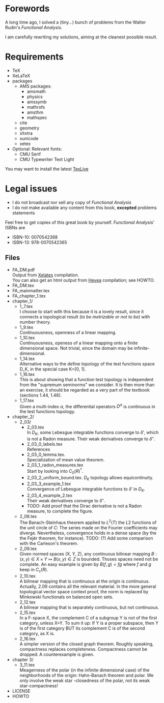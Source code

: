 # Forewords
A long time ago, I solved a (tiny…) bunch of problems from the Walter Rudin's 
*Functional Analysis*.

I am carefully rewriting my solutions, aiming at the cleanest possible result.

# Requirements
- TeX
- XeLaTeX 
- packages 
  - AMS packages: 
    - amsmath
    - physics 
    - amssymb 
    - mathrsfs 
    - amsthm 
    - mathspec
  - cite
  - geometry
  - xltxtra
  - xunicode
  - xetex
- Optional: Relevant fonts:
    - CMU Serif
    - CMU Typewriter Text Light

You may want to install the latest 
[TexLive](https://www.tug.org)
# Legal issues 
- I do not broadcast nor sell any copy of *Functional Analysis*
- I do not make available any content from this book, 
    **excepted** problems statements 

Feel free to get copies of this great book by yourself. 
*Functional Analysis*' ISBNs are

- ISBN-10: 0070542368
- ISBN-13: 978-0070542365


## Files
- FA_DM.pdf  
  Output from [Xelatex](https://www.tug.org) compilation.  
  You can also get an html output from 
  [Hevea](http://hevea.inria.fr) compilation; see HOWTO.
- FA_DM.tex
- FA_mainmatter.tex
- FA_chapter_1.tex
- chapter_1/ 
  - 1_7.tex  
    I choose to start with this because it is a lovely result, since it connects 
    a topological result (*to be metrizable or not to be*) with number theory.
  - 1_9.tex  
    Continuousness, openness of a linear mapping.
  - 1_10.tex  
    Continuousness, openess of a linear mapping onto a finite dimensional space.
    Not trivial, since the domain may be infinite-dimensional. 
  - 1_14.tex  
    Alternative ways to the define topology of the test functions space D_K, 
    in the special case K=[0, 1].
  - 1_16.tex   
    This is about showing that a function test topology is independent 
    from the "supremum seminorms" we consider. It is then more than an exercise, 
    it should be regarded as a very part of the textbook (sections 1.44, 1.46).
  - 1_17.tex  
    Given a multi-index $\alpha$, the differential operators $D^\alpha$ is 
    continuous in the test functions topology. 
- chapter_2/ 
  - 2_03/  
      - 2_03.tex  
      In $D_K$, some Lebesgue integrable functions converge to $\delta'$, 
      which is not a Radon measure. 
      Their weak derivatives converge to $\delta''$.
      - 2_03_0_labels.tex  
      References
      - 2_03_0_lemma.tex.  
      Specialization of mean value theorem.
      - 2_03_1_radon_measures.tex  
      Start by looking into $C_0(R)^\ast$.
      - 2_03_2_uniform_bound.tex. 
      $D_K$ topology allows equicontinuity. 
      - 2_03_3_example_1.tex  
      Convergence of Lebesgue integrable functions to $\delta'$ in $D_K$.
      - 2_03_4_example_2.tex  
      Their weak derivatives converge to $\delta''$.  
      - TODO: Add proof that the Dirac derivative is not a Radon measure, 
      to complete the figure.
  - 2_06.tex  
    The Banach-Steinhaus theorem applied to $L^2(T)$ the $L2$ functions of the 
    unit circle of $C$: 
    The series made on the Fourier coefficients may diverge.
    Nevertheless, convergence holds in a dense space 
    (by the the Fejér theorem, for instance). 
    TODO: (?) Add some comparison with the Carleson's theorem. 
  - 2_09.tex  
    Given normed spaces (X, Y, Z), any continuous bilinear mapping 
    $B: (x, y) \in X\times Y \mapsto B(x, y) \in Z$ is bounded. 
    Thoses spaces need not be complete. An easy example is given by 
    $B(f, g)= fg$ where $f$ and $g$ keep in $C_c(R)$. 
  - 2_10.tex  
    A bilinear mapping that is continuous at the origin is continuous. 
    Actually, 2.09 contains all the relevant material. 
    In the more general topological vector space context proof, 
    the norm is replaced by Minkowski functionals on balanced open sets.
  - 2_12.tex  
    A bilinear mapping that is separately continuous, but not continuous.
  - 2_15.tex  
    In a F-space X, the complement C of a subgroup Y is not 
    of the first category, unless X=Y.
    To sum it up: If Y is a proper subspace, 
    then Y is of the first category BUT its complement C 
    is of the second category, as X is. 
  - 2_16.tex  
    A simpler version of the closed graph theorem. 
    Roughly speaking, compactness replaces completeness. Compactness cannot 
    be dropped: A counterexample is given.
- chapter 3/
  - 3_11.tex  
    Meagerness of the polar (in the infinite dimensional case) 
    of the neighborhoods of the origin: 
    Hahn-Banach theorem and polar. We only involve the weak star -closedness of 
    the polar, not its weak star-compactness!
- LICENSE
- HOWTO
